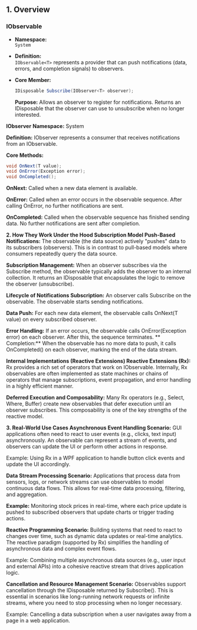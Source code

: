 ## 1. Overview

### IObservable<T>
- **Namespace:**  
  `System`
- **Definition:**  
  `IObservable<T>` represents a provider that can push notifications (data, errors, and completion signals) to observers.
- **Core Member:**  
  ```csharp
  IDisposable Subscribe(IObserver<T> observer);
  ```

  **Purpose:**
Allows an observer to register for notifications. Returns an IDisposable that the observer can use to unsubscribe when no longer interested.

**IObserver<T>**
**Namespace:**
System

**Definition:**
IObserver<T> represents a consumer that receives notifications from an IObservable<T>.

**Core Methods:**

```csharp
void OnNext(T value);
void OnError(Exception error);
void OnCompleted();
```
**OnNext:**
Called when a new data element is available.

**OnError:**
Called when an error occurs in the observable sequence. After calling OnError, no further notifications are sent.

**OnCompleted:**
Called when the observable sequence has finished sending data. No further notifications are sent after completion.

**2. How They Work Under the Hood
Subscription Model
Push-Based Notifications:**
The observable (the data source) actively "pushes" data to its subscribers (observers). This is in contrast to pull-based models where consumers repeatedly query the data source.

**Subscription Management:**
When an observer subscribes via the Subscribe method, the observable typically adds the observer to an internal collection. It returns an IDisposable that encapsulates the logic to remove the observer (unsubscribe).

**Lifecycle of Notifications
Subscription:**
An observer calls Subscribe on the observable. The observable starts sending notifications.

**Data Push:**
For each new data element, the observable calls OnNext(T value) on every subscribed observer.

**Error Handling:**
If an error occurs, the observable calls OnError(Exception error) on each observer. After this, the sequence terminates.
**
Completion:**
When the observable has no more data to push, it calls OnCompleted() on each observer, marking the end of the data stream.

**Internal Implementations (Reactive Extensions)
Reactive Extensions (Rx):**
Rx provides a rich set of operators that work on IObservable<T>. Internally, Rx observables are often implemented as state machines or chains of operators that manage subscriptions, event propagation, and error handling in a highly efficient manner.

**Deferred Execution and Composability:**
Many Rx operators (e.g., Select, Where, Buffer) create new observables that defer execution until an observer subscribes. This composability is one of the key strengths of the reactive model.

**3. Real-World Use Cases
Asynchronous Event Handling
Scenario:**
GUI applications often need to react to user events (e.g., clicks, text input) asynchronously. An observable can represent a stream of events, and observers can update the UI or perform other actions in response.

Example:
Using Rx in a WPF application to handle button click events and update the UI accordingly.

**Data Stream Processing
Scenario:**
Applications that process data from sensors, logs, or network streams can use observables to model continuous data flows. This allows for real-time data processing, filtering, and aggregation.

**Example:**
Monitoring stock prices in real-time, where each price update is pushed to subscribed observers that update charts or trigger trading actions.

**Reactive Programming
Scenario:**
Building systems that need to react to changes over time, such as dynamic data updates or real-time analytics. The reactive paradigm (supported by Rx) simplifies the handling of asynchronous data and complex event flows.

Example:
Combining multiple asynchronous data sources (e.g., user input and external APIs) into a cohesive reactive stream that drives application logic.

**Cancellation and Resource Management
Scenario:**
Observables support cancellation through the IDisposable returned by Subscribe(). This is essential in scenarios like long-running network requests or infinite streams, where you need to stop processing when no longer necessary.

Example:
Cancelling a data subscription when a user navigates away from a page in a web application.